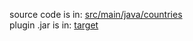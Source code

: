 source code is in: [src/main/java/countries](https://github.com/thatnoobles/countries/tree/master/src/main/java/countries)<br>
plugin .jar is in: [target](https://github.com/thatnoobles/countries/tree/master/target)
